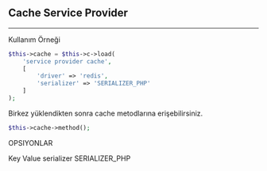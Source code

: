 

## Cache Service Provider

------


Kullanım Örneği

```php
$this->cache = $this->c->load(
    'service provider cache', 
    [
        'driver' => 'redis',
        'serializer' => 'SERIALIZER_PHP'
    ]
);
```

Birkez yüklendikten sonra cache metodlarına erişebilirsiniz.

```php
$this->cache->method();
```


OPSIYONLAR

Key 			Value
serializer		SERIALIZER_PHP